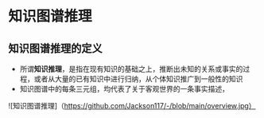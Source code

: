 # 知识图谱推理
## 知识图谱推理的定义
* 所谓**知识推理**，是指在现有知识的基础之上，推断出未知的关系或事实的过程，或者从大量的已有知识中进行归纳，从个体知识推广到一般性的知识
* 知识图谱中的每条三元组，均代表了关于客观世界的一条事实描述，

![知识图谱推理]（https://github.com/Jackson117/-/blob/main/overview.jpg）
